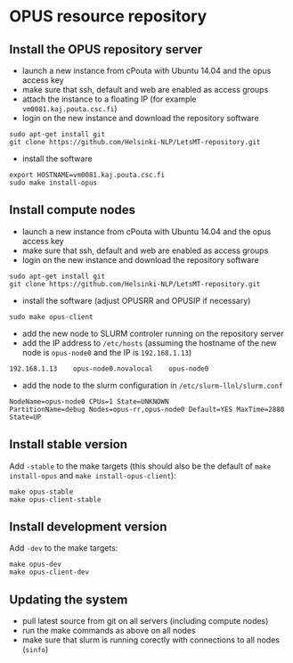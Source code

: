 
# OPUS resource repository

## Install the OPUS repository server

* launch a new instance from cPouta with Ubuntu 14.04 and the opus access key
* make sure that ssh, default and web are enabled as access groups
* attach the instance to a floating IP (for example `vm0081.kaj.pouta.csc.fi`)
* login on the new instance and download the repository software

```
sudo apt-get install git
git clone https://github.com/Helsinki-NLP/LetsMT-repository.git
```

* install the software

```
export HOSTNAME=vm0081.kaj.pouta.csc.fi
sudo make install-opus
```


## Install compute nodes

* launch a new instance from cPouta with Ubuntu 14.04 and the opus access key
* make sure that ssh, default and web are enabled as access groups
* login on the new instance and download the repository software

```
sudo apt-get install git
git clone https://github.com/Helsinki-NLP/LetsMT-repository.git
```

* install the software (adjust OPUSRR and OPUSIP if necessary)

```
sudo make opus-client
```

* add the new node to SLURM controler running on the repository server
* add the IP address to `/etc/hosts` (assuming the hostname of the new node is `opus-node0` and the IP is `192.168.1.13`)

```
192.168.1.13    opus-node0.novalocal    opus-node0
```

* add the node to the slurm configuration in `/etc/slurm-llnl/slurm.conf`

```
NodeName=opus-node0 CPUs=1 State=UNKNOWN
PartitionName=debug Nodes=opus-rr,opus-node0 Default=YES MaxTime=2880 State=UP
```


## Install stable version

Add `-stable` to the make targets (this should also be the default of `make install-opus` and `make install-opus-client`):

```
make opus-stable
make opus-client-stable
```


## Install development version

Add `-dev` to the make targets:

```
make opus-dev
make opus-client-dev
```


## Updating the system

* pull latest source from git on all servers (including compute nodes)
* run the make commands as above on all nodes
* make sure that slurm is running corectly with connections to all nodes (`sinfo`)